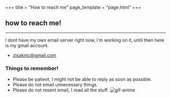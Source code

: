+++
title = "How to reach me"
page_template = "page.html"
+++
## how to reach me!
---

I dont have my own email server right now, i'm working on it, until then here is my gmail account.
- zisakmc@gmail.com

### Things to remember!
- Please be patient, I might not be able to reply as soon as possible.
-  Please do not email unnecessary things. 
-  Please do not resent email, I read all the stuff.
![gif-anime](https://c.tenor.com/o7LO99ykfccAAAAi/anime-naruto.gif)

